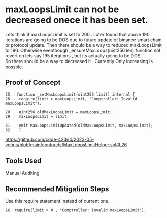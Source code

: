 # maxLoopsLimit can not be decreased onece it has been set.
Lets think if maxLoopsLimit is set to 200 . Later found that above 190 iterations are going to be DOS due to future update of
binance smart chain or protocol update. Then there should be a way to reduced maxLoopsLimit to 190. Otherwise eventhough
_ensureMaxLoops(uint256 len) function not revert on lets say 195 iterations , but its actually going to be DOS.  
So there should be a way to decreased it . Currently Only increasing is possble. 

## Proof of Concept

    25   function _setMaxLoopsLimit(uint256 limit) internal {
    26    require(limit > maxLoopsLimit, "Comptroller: Invalid maxLoopsLimit");

    28    uint256 oldMaxLoopsLimit = maxLoopsLimit;
    29    maxLoopsLimit = limit;

    31    emit MaxLoopsLimitUpdated(oldMaxLoopsLimit, maxLoopsLimit);
    32    }
    

https://github.com/code-423n4/2023-05-venus/blob/main/contracts/MaxLoopsLimitHelper.sol#L26


## Tools Used
Manual Auditing

## Recommended Mitigation Steps

Use this require statement instead of current one. 

    26  require(limit > 0 , "Comptroller: Invalid maxLoopsLimit");
    
    

